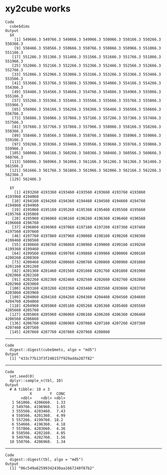 # xy2cube works

    Code
      cube$dims
    Output
      $X
        [1] 549666.3 549766.3 549866.3 549966.3 550066.3 550166.3 550266.3 550366.3
        [9] 550466.3 550566.3 550666.3 550766.3 550866.3 550966.3 551066.3 551166.3
       [17] 551266.3 551366.3 551466.3 551566.3 551666.3 551766.3 551866.3 551966.3
       [25] 552066.3 552166.3 552266.3 552366.3 552466.3 552566.3 552666.3 552766.3
       [33] 552866.3 552966.3 553066.3 553166.3 553266.3 553366.3 553466.3 553566.3
       [41] 553666.3 553766.3 553866.3 553966.3 554066.3 554166.3 554266.3 554366.3
       [49] 554466.3 554566.3 554666.3 554766.3 554866.3 554966.3 555066.3 555166.3
       [57] 555266.3 555366.3 555466.3 555566.3 555666.3 555766.3 555866.3 555966.3
       [65] 556066.3 556166.3 556266.3 556366.3 556466.3 556566.3 556666.3 556766.3
       [73] 556866.3 556966.3 557066.3 557166.3 557266.3 557366.3 557466.3 557566.3
       [81] 557666.3 557766.3 557866.3 557966.3 558066.3 558166.3 558266.3 558366.3
       [89] 558466.3 558566.3 558666.3 558766.3 558866.3 558966.3 559066.3 559166.3
       [97] 559266.3 559366.3 559466.3 559566.3 559666.3 559766.3 559866.3 559966.3
      [105] 560066.3 560166.3 560266.3 560366.3 560466.3 560566.3 560666.3 560766.3
      [113] 560866.3 560966.3 561066.3 561166.3 561266.3 561366.3 561466.3 561566.3
      [121] 561666.3 561766.3 561866.3 561966.3 562066.3 562166.3 562266.3 562366.3
      [129] 562466.3
      
      $Y
        [1] 4193260 4193360 4193460 4193560 4193660 4193760 4193860 4193960 4194060
       [10] 4194160 4194260 4194360 4194460 4194560 4194660 4194760 4194860 4194960
       [19] 4195060 4195160 4195260 4195360 4195460 4195560 4195660 4195760 4195860
       [28] 4195960 4196060 4196160 4196260 4196360 4196460 4196560 4196660 4196760
       [37] 4196860 4196960 4197060 4197160 4197260 4197360 4197460 4197560 4197660
       [46] 4197760 4197860 4197960 4198060 4198160 4198260 4198360 4198460 4198560
       [55] 4198660 4198760 4198860 4198960 4199060 4199160 4199260 4199360 4199460
       [64] 4199560 4199660 4199760 4199860 4199960 4200060 4200160 4200260 4200360
       [73] 4200460 4200560 4200660 4200760 4200860 4200960 4201060 4201160 4201260
       [82] 4201360 4201460 4201560 4201660 4201760 4201860 4201960 4202060 4202160
       [91] 4202260 4202360 4202460 4202560 4202660 4202760 4202860 4202960 4203060
      [100] 4203160 4203260 4203360 4203460 4203560 4203660 4203760 4203860 4203960
      [109] 4204060 4204160 4204260 4204360 4204460 4204560 4204660 4204760 4204860
      [118] 4204960 4205060 4205160 4205260 4205360 4205460 4205560 4205660 4205760
      [127] 4205860 4205960 4206060 4206160 4206260 4206360 4206460 4206560 4206660
      [136] 4206760 4206860 4206960 4207060 4207160 4207260 4207360 4207460 4207560
      [145] 4207660 4207760 4207860 4207960 4208060
      

---

    Code
      digest::digest(cube$mets, algo = "md5")
    Output
      [1] "433c77b13f3f248157f929adda287f82"

---

    Code
      set.seed(0)
      dplyr::sample_n(tbl, 10)
    Output
      # A tibble: 10 x 3
               X        Y  CONC
           <dbl>    <dbl> <dbl>
       1 561066. 4206660.  1.33
       2 549766. 4196960.  1.65
       3 555566. 4203460.  7.43
       4 558566. 4201360.  4.99
       5 557266. 4199760. 18.2 
       6 554666. 4196360.  4.18
       7 557866. 4203660.  4.36
       8 558566. 4202160.  4.05
       9 549766. 4202760.  1.56
      10 550766. 4206960.  1.34

---

    Code
      digest::digest(tbl, algo = "md5")
    Output
      [1] "06c549a62599342430aa1667240f87b2"

